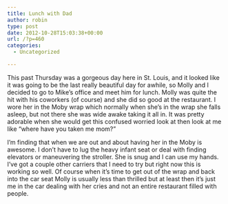 ```yaml
---
title: Lunch with Dad
author: robin
type: post
date: 2012-10-28T15:03:38+00:00
url: /?p=460
categories:
  - Uncategorized

---
```

This past Thursday was a gorgeous day here in St. Louis, and it looked like it was going to be the last really beautiful day for awhile, so Molly and I decided to go to Mike&#8217;s office and meet him for lunch. Molly was quite the hit with his coworkers (of course) and she did so good at the restaurant. I wore her in the Moby wrap which normally when she&#8217;s in the wrap she falls asleep, but not there she was wide awake taking it all in. It was pretty adorable when she would get this confused worried look at then look at me like &#8220;where have you taken me mom?&#8221; 

I&#8217;m finding that when we are out and about having her in the Moby is awesome. I don&#8217;t have to lug the heavy infant seat or deal with finding elevators or maneuvering the stroller. She is snug and I can use my hands. I&#8217;ve got a couple other carriers that I need to try but right now this is working so well. Of course when it&#8217;s time to get out of the wrap and back into the car seat Molly is usually less than thrilled but at least then it&#8217;s just me in the car dealing with her cries and not an entire restaurant filled with people.